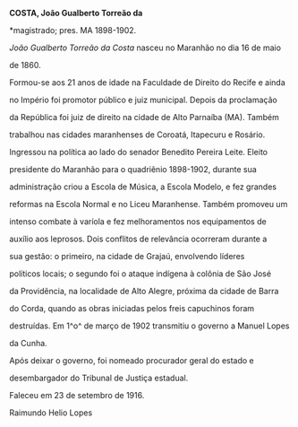 **COSTA, João Gualberto Torreão da**



\*magistrado; pres. MA 1898-1902.



*João Gualberto Torreão da Costa* nasceu no Maranhão no dia 16 de maio

de 1860.



Formou-se aos 21 anos de idade na Faculdade de Direito do Recife e ainda

no Império foi promotor público e juiz municipal. Depois da proclamação

da República foi juiz de direito na cidade de Alto Parnaíba (MA). Também

trabalhou nas cidades maranhenses de Coroatá, Itapecuru e Rosário.



Ingressou na política ao lado do senador Benedito Pereira Leite. Eleito

presidente do Maranhão para o quadriênio 1898-1902, durante sua

administração criou a Escola de Música, a Escola Modelo, e fez grandes

reformas na Escola Normal e no Liceu Maranhense. Também promoveu um

intenso combate à varíola e fez melhoramentos nos equipamentos de

auxílio aos leprosos. Dois conflitos de relevância ocorreram durante a

sua gestão: o primeiro, na cidade de Grajaú, envolvendo líderes

políticos locais; o segundo foi o ataque indígena à colônia de São José

da Providência, na localidade de Alto Alegre, próxima da cidade de Barra

do Corda, quando as obras iniciadas pelos freis capuchinos foram

destruídas. Em 1^o^ de março de 1902 transmitiu o governo a Manuel Lopes

da Cunha.



Após deixar o governo, foi nomeado procurador geral do estado e

desembargador do Tribunal de Justiça estadual.



Faleceu em 23 de setembro de 1916.



Raimundo Helio Lopes



